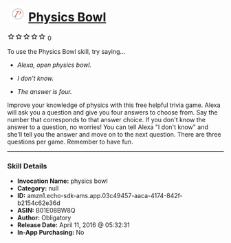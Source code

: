 # &nbsp;<img src="skill_icon" alt="Physics Bowl icon" width="36"> [Physics Bowl](http://alexa.amazon.com/#skills/amzn1.echo-sdk-ams.app.03c49457-aaca-4174-842f-b2154c62e36d)
![0 stars](../../images/ic_star_border_black_18dp_1x.png)![0 stars](../../images/ic_star_border_black_18dp_1x.png)![0 stars](../../images/ic_star_border_black_18dp_1x.png)![0 stars](../../images/ic_star_border_black_18dp_1x.png)![0 stars](../../images/ic_star_border_black_18dp_1x.png) 0

To use the Physics Bowl skill, try saying...

* *Alexa, open physics bowl.*

* *I don't know.*

* *The answer is four.*

Improve your knowledge of physics with this free helpful trivia game. Alexa will ask you a question and give you four answers to choose from. Say the number that corresponds to that answer choice. If you don't know the answer to a question, no worries! You can tell Alexa "I don't know" and she'll tell you the answer and move on to the next question. There are three questions per game. Remember to have fun.

***

### Skill Details

* **Invocation Name:** physics bowl
* **Category:** null
* **ID:** amzn1.echo-sdk-ams.app.03c49457-aaca-4174-842f-b2154c62e36d
* **ASIN:** B01E08BW8Q
* **Author:** Obligatory
* **Release Date:** April 11, 2016 @ 05:32:31
* **In-App Purchasing:** No
